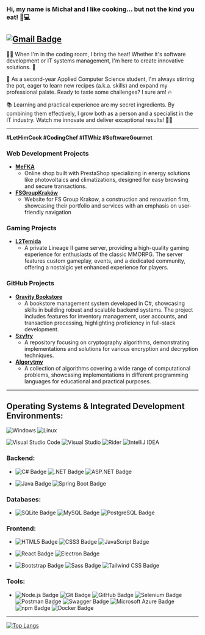 ### Hi, my name is Michał and I like cooking... but not the kind you eat! 🍳💻
[![Gmail Badge](https://img.shields.io/badge/kiryometsy@gmail.com-EA4335?logo=gmail&logoColor=fff&style=flat-square)](mailto:kiryometsy@gmail.com)
---

👨‍🍳 When I'm in the coding room, I bring the heat! Whether it's software development or IT systems management, I'm here to create innovative solutions. 🚀

🌟 As a second-year Applied Computer Science student, I'm always stirring the pot, eager to learn new recipes (a.k.a. skills) and expand my professional palate. Ready to taste some challenges? I sure am! 🔥

📚 Learning and practical experience are my secret ingredients. By combining them effectively, I grow both as a person and a specialist in the IT industry. Watch me innovate and deliver exceptional results! 🍲👾

---


**#LetHimCook #CodingChef #ITWhiz #SoftwareGourmet**

### **Web Development Projects**
- [**MeFKA**](https://mefka.com.pl/index.php)
  - Online shop built with PrestaShop specializing in energy solutions like photovoltaics and climatizations, designed for easy browsing and secure transactions.
- [**FSGroupKraków**](https://fsgroupkrakow.com/)
  - Website for FS Group Krakow, a construction and renovation firm, showcasing their portfolio and services with an emphasis on user-friendly navigation

### **Gaming Projects**
- [**L2Temida**](https://www.l2temida.pl/)
  - A private Lineage II game server, providing a high-quality gaming experience for enthusiasts of the classic MMORPG. The server features custom gameplay, events, and a dedicated community, offering a nostalgic yet enhanced experience for players.

### **GitHub Projects**
- [**Gravity Bookstore**](https://github.com/Kiryometsy/GravityBookstore)
  - A bookstore management system developed in C#, showcasing skills in building robust and scalable backend systems. The project includes features for inventory management, user accounts, and transaction processing, highlighting proficiency in full-stack development.
- [**Szyfry**](https://github.com/Kiryometsy/Szyfry)
  - A repository focusing on cryptography algorithms, demonstrating implementations and solutions for various encryption and decryption techniques.
- [**Algorytmy**](https://github.com/Kiryometsy/Algorytmy)
  - A collection of algorithms covering a wide range of computational problems, showcasing implementations in different programming languages for educational and practical purposes.

-----



## Operating Systems & Integrated Development Environments:
![Windows](https://img.shields.io/badge/Windows-0078D4?logo=windows&logoColor=fff)
![Linux](https://img.shields.io/badge/Linux-FCC624?logo=linux&logoColor=000)

![Visual Studio Code](https://img.shields.io/badge/Visual%20Studio%20Code-007ACC?logo=visualstudiocode&logoColor=fff)
![Visual Studio](https://img.shields.io/badge/Visual%20Studio-5C2D91?logo=visualstudio&logoColor=fff)
![Rider](https://img.shields.io/badge/Rider-000?logo=rider&logoColor=fff)
![IntelliJ IDEA](https://img.shields.io/badge/IntelliJ%20IDEA-000?logo=intellijidea&logoColor=fff)

### Backend:
  - ![C# Badge](https://img.shields.io/badge/C%23-512BD4?logo=csharp&logoColor=fff&style=flat)
  ![.NET Badge](https://img.shields.io/badge/.NET-512BD4?logo=dotnet&logoColor=fff&style=flat)
  ![ASP.NET Badge](https://img.shields.io/badge/ASP.NET-512BD4?logo=dotnet&logoColor=fff&style=flat)

  - ![Java Badge](https://img.shields.io/badge/Java-ED8B00?logo=openJDK&logoColor=fff&style=flat)
  ![Spring Boot Badge](https://img.shields.io/badge/Spring%20Boot-6DB33F?logo=springboot&logoColor=fff&style=flat)

### Databases:
  - ![SQLite Badge](https://img.shields.io/badge/SQLite-003B57?logo=sqlite&logoColor=fff&style=flat)
  ![MySQL Badge](https://img.shields.io/badge/MySQL-4479A1?logo=mysql&logoColor=fff&style=flat)
  ![PostgreSQL Badge](https://img.shields.io/badge/PostgreSQL-4169E1?logo=postgresql&logoColor=fff&style=flat)

### Frontend:
  - ![HTML5 Badge](https://img.shields.io/badge/HTML5-E34F26?logo=html5&logoColor=fff&style=flat)
  ![CSS3 Badge](https://img.shields.io/badge/CSS3-1572B6?logo=css3&logoColor=fff&style=flat)
  ![JavaScript Badge](https://img.shields.io/badge/JavaScript-F7DF1E?logo=javascript&logoColor=000&style=flat)
  
  - ![React Badge](https://img.shields.io/badge/React-61DAFB?logo=react&logoColor=000&style=flat)
  ![Electron Badge](https://img.shields.io/badge/Electron-47848F?logo=electron&logoColor=fff&style=flat)

  - ![Bootstrap Badge](https://img.shields.io/badge/Bootstrap-7952B3?logo=bootstrap&logoColor=fff&style=flat)
  ![Sass Badge](https://img.shields.io/badge/Sass-C69?logo=sass&logoColor=fff&style=flat)
  ![Tailwind CSS Badge](https://img.shields.io/badge/Tailwind%20CSS-06B6D4?logo=tailwindcss&logoColor=fff&style=flat)

### Tools:
  - ![Node.js Badge](https://img.shields.io/badge/Node.js-5FA04E?logo=nodedotjs&logoColor=fff&style=flat)
  ![Git Badge](https://img.shields.io/badge/Git-F05032?logo=git&logoColor=fff&style=flat)
  ![GitHub Badge](https://img.shields.io/badge/GitHub-181717?logo=github&logoColor=fff&style=flat)
  ![Selenium Badge](https://img.shields.io/badge/Selenium-43B02A?logo=selenium&logoColor=fff&style=flat)
  ![Postman Badge](https://img.shields.io/badge/Postman-FF6C37?logo=postman&logoColor=fff&style=flat)
  ![Swagger Badge](https://img.shields.io/badge/Swagger-85EA2D?logo=swagger&logoColor=000&style=flat)
  ![Microsoft Azure Badge](https://img.shields.io/badge/Microsoft%20Azure-0078D4?logo=microsoftazure&logoColor=fff&style=flat)
  ![npm Badge](https://img.shields.io/badge/npm-CB3837?logo=npm&logoColor=fff&style=flat)
  ![Docker Badge](https://img.shields.io/badge/Docker-2496ED?logo=docker&logoColor=fff&style=flat)
  
---
[![Top Langs](https://github-readme-stats.vercel.app/api/top-langs/?username=Kiryometsy&layout=compact)](https://github.com/Kiryometsy?tab=repositories)
